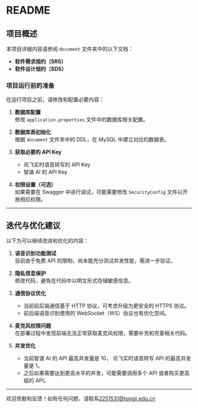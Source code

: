 # README

## 项目概述

本项目详细内容请参阅 `document` 文件夹中的以下文档：

- **软件需求规约（SRS）**
- **软件设计规约（SDS）**

### 项目运行前的准备

在运行项目之前，请修改和配置必要内容：

1. **数据库配置**  
   修改 `application.properties` 文件中的数据库相关配置。

2. **数据库表初始化**  
   根据 `document` 文件夹中的 DDL，在 MySQL 中建立对应的数据表。

3. **获取必要的 API Key**  
   - 讯飞实时语音转写的 API Key  
   - 智谱 AI 的 API Key

4. **权限设置（可选）**  
   如果需要在 Swagger 中进行调试，可能需要修改 `SecurityConfig` 文件以开放相应权限。

---

## 迭代与优化建议

以下为可以继续改进和优化的内容：

1. **语音识别功能测试**  
   目前由于免费 API 的限制，尚未能充分测试并发性能，需进一步验证。

2. **隐私信息保护**  
   修改代码，避免在代码中以明文形式存储敏感信息。

3. **通信协议优化**  
   - 当前前后端通信基于 HTTP 协议，可考虑升级为更安全的 HTTPS 协议。
   - 前后端语音识别使用的 WebSocket（WS）协议也有优化空间。

4. **麦克风权限问题**  
   在部署过程中发现前端无法正常获取麦克风权限，需要补充和完善相关代码。

5. **并发优化**
   - 当前智谱 AI 的 API 最高并发量是 10， 讯飞实时语音转写 API 的最高并发量是 1。
   - 之后如果需要达到更高水平的并发，可能需要调用多个 API 或者购买更高级的 API。

---

欢迎贡献和反馈！如有任何问题，请联系<2251531@tongji.edu.cn>
